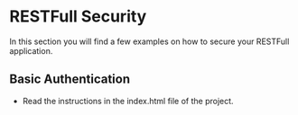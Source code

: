 # RESTFull Security

In this section you will find a few examples on how to secure your RESTFull application.


## Basic Authentication

* Read the instructions in the index.html file of the project.

